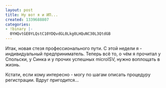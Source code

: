 ```yaml
---
layout: post
title: Ну вот я и ИП...
created: 1339688807
categories:
- !binary |-
  0YHQvtGE0YLQstC10YDQvdGL0Lkg0LHQuNC30L3QtdGB
---
```

Итак, новая стезя профессионального пути. С этой недели я - индивидуальный предприниматель. Теперь всё то, о чём я прочитал у Спольски, у Синка и у прочих успешных microISV, нужно воплощать в жизнь.

Кстати, если кому интересно - могу по шагам описать процедуру регистрации. Вдруг пригодится...
